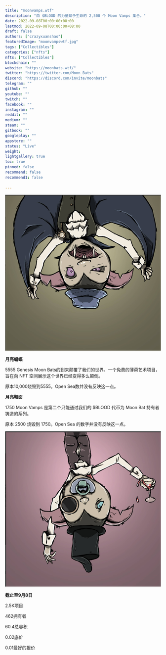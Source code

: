 ```yaml
---
title: "moonvamps.wtf"
description: "由 $BLOOD 的力量赋予生命的 2,500 个 Moon Vamps 集合。"
date: 2022-09-08T00:00:00+08:00
lastmod: 2022-09-08T00:00:00+08:00
draft: false
authors: ["crazyxuanshao"]
featuredImage: "moonvampswtf.jpg"
tags: ["Collectibles"]
categories: ["nfts"]
nfts: ["Collectibles"]
blockchain: ""
website: "https://moonbats.wtf/"
twitter: "https://twitter.com/Moon_Bats"
discord: "https://discord.com/invite/moonbats"
telegram: ""
github: ""
youtube: ""
twitch: ""
facebook: ""
instagram: ""
reddit: ""
medium: ""
steam: ""
gitbook: ""
googleplay: ""
appstore: ""
status: "Live"
weight: 
lightgallery: true
toc: true
pinned: false
recommend: false
recommend1: false

---
```


![dada](dada.png)

**月亮蝙蝠**

5555 Genesis Moon Bats的到来颠覆了我们的世界。一个免费的薄荷艺术项目，旨在向 NFT 空间展示这个世界已经变得多么颠倒。

原本10,000烧毁到5555。Open Sea数并没有反映这一点。

**月亮鞋面**

1750 Moon Vamps 是第二个只能通过我们的 $BLOOD 代币为 Moon Bat 持有者铸造的系列。

原本 2500 烧毁到 1750。Open Sea 的数字并没有反映这一点。

![wwww](wwww.png)

**截止至9月8日**

2.5K项目

462拥有者

60.4总容积

0.02底价

0.01最好的报价